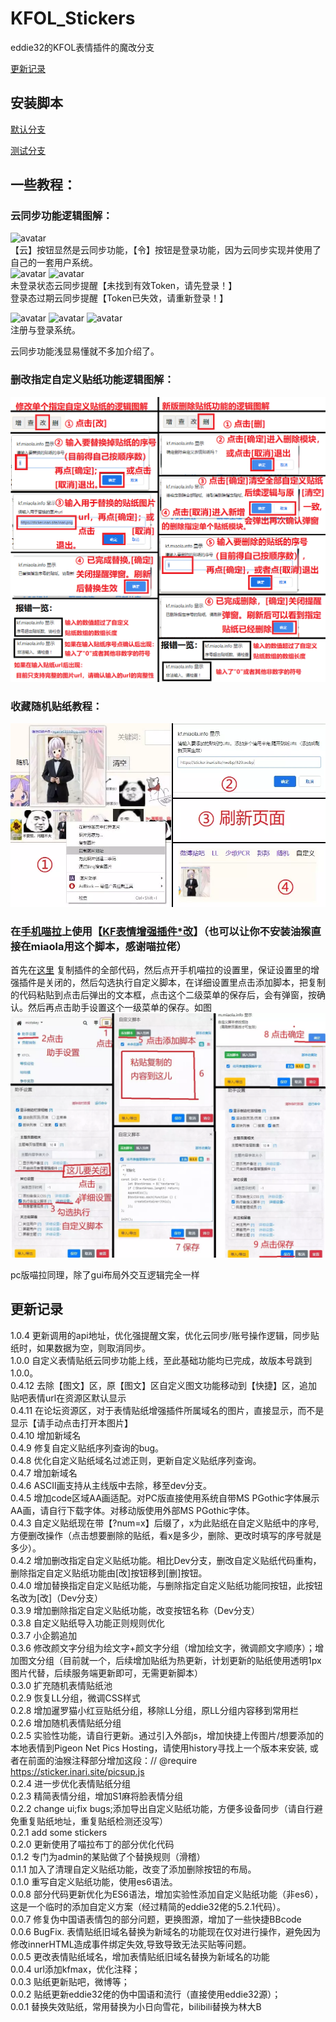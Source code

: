 # KFOL_Stickers

eddie32的KFOL表情插件的魔改分支   

[更新记录](https://github.com/HazukiKaguya/KFOL_Stickers/blob/master/changelog.txt)

## 安装脚本

[默认分支](https://github.com/HazukiKaguya/KFOL_Stickers/raw/master/es6_KfStickers.user.js)

[测试分支](https://github.com/HazukiKaguya/KFOL_Stickers/raw/Dev/es6_KfStickers.user.js)


## 一些教程：

### 云同步功能逻辑图解：
![avatar](https://p.inari.site/guest/22-07/03/62c15908556ee.png)   
【云】按钮显然是云同步功能，【令】按钮是登录功能，因为云同步实现并使用了自己的一套用户系统。  
![avatar](https://p.inari.site/guest/22-07/03/62c15a22a0652.png)
![avatar](https://p.inari.site/guest/22-07/03/62c15cbda81ec.png)   
未登录状态云同步提醒【未找到有效Token，请先登录！】  
登录态过期云同步提醒【Token已失效，请重新登录！】  

![avatar](https://p.inari.site/guest/22-07/03/62c15a573e8f1.png)
![avatar](https://p.inari.site/guest/22-07/03/62c15a950f765.png)
![avatar](https://p.inari.site/guest/22-07/03/62c15b18e982c.png)   
注册与登录系统。   
  
云同步功能浅显易懂就不多加介绍了。  


### 删改指定自定义贴纸功能逻辑图解：
![avatar](/img/update042.png)

### 收藏随机贴纸教程：
![avatar](/img/st026.webp)

### 在[手机喵拉](https://m.miaola.info)上使用【[KF表情增强插件*改](https://github.com/HazukiKaguya/KFOL_Stickers)】（也可以让你不安装油猴直接在miaola用这个脚本，感谢喵拉佬）

首先在[这里](https://github.com/HazukiKaguya/KFOL_Stickers/blob/master/es6_KfStickers.user.js) 复制插件的全部代码，然后点开手机喵拉的设置里，保证设置里的增强插件是关闭的，然后勾选执行自定义脚本，在详细设置里点击添加脚本，把复制的代码粘贴到点击后弹出的文本框，点击这个二级菜单的保存后，会有弹窗，按确认。然后再点击助手设置这个一级菜单的保存。如图
![avatar](/img/mbst.webp)

pc版喵拉同理，除了gui布局外交互逻辑完全一样

## 更新记录
1.0.4   更新调用的api地址，优化强提醒文案，优化云同步/账号操作逻辑，同步贴纸时，如果数据为空，则取消同步。    
1.0.0   自定义表情贴纸云同步功能上线，至此基础功能均已完成，故版本号跳到1.0.0。  
0.4.12  去除【图文】区，原【图文】区自定义图文功能移动到【快捷】区，追加贴吧表情url在资源区默认显示  
0.4.11  在论坛资源区，对于表情贴纸增强插件所属域名的图片，直接显示，而不是显示【请手动点击打开本图片】  
0.4.10  增加新域名  
0.4.9   修复自定义贴纸序列查询的bug。  
0.4.8   优化自定义贴纸域名过滤正则，更新自定义贴纸序列查询。  
0.4.7   增加新域名  
0.4.6   ASCII画支持从主线版中去除，移至dev分支。  
0.4.5   增加code区域AA画适配。对PC版直接使用系统自带MS PGothic字体展示AA画，请自行下载字体。对移动版使用外部MS PGothic字体。  
0.4.3   自定义贴纸现在带【?num=x】后缀了，x为此贴纸在自定义贴纸中的序号,方便删改操作（点击想要删除的贴纸，看x是多少，删除、更改时填写的序号就是多少）。  
0.4.2   增加删改指定自定义贴纸功能。相比Dev分支，删改自定义贴纸代码重构，删除指定自定义贴纸功能由[改]按钮移到[删]按钮。  
0.4.0   增加替换指定自定义贴纸功能，与删除指定自定义贴纸功能同按钮，此按钮名改为[改]（Dev分支）  
0.3.9   增加删除指定自定义贴纸功能，改变按钮名称（Dev分支）  
0.3.8   自定义贴纸导入功能正则规则优化  
0.3.7   小企鹅追加  
0.3.6   修改颜文字分组为绘文字+颜文字分组（增加绘文字，微调颜文字顺序）；增加图文分组（目前就一个，后续增加贴纸为热更新，计划更新的贴纸使用透明1px图片代替，后续服务端更新即可，无需更新脚本）  
0.3.0   扩充随机表情贴纸池  
0.2.9   恢复LL分组，微调CSS样式  
0.2.8   增加暹罗猫小红豆贴纸分组，移除LL分组，原LL分组内容移到常用栏  
0.2.6   增加随机表情贴纸分组  
0.2.5   实验性功能，请自行更新。通过引入外部js，增加快捷上传图片/想要添加的本地表情到Pigeon Net Pics Hosting，请使用history寻找上一个版本来安装, 或者在前面的油猴注释部分增加这段：// @require     https://sticker.inari.site/picsup.js  
0.2.4   进一步优化表情贴纸分组  
0.2.3   精简表情分组，增加S1麻将脸表情分组  
0.2.2   change ui;fix bugs;添加导出自定义贴纸功能，方便多设备同步（请自行避免重复贴纸地址，重复贴纸检测还没写）  
0.2.1   add some stickers  
0.2.0   更新使用了喵拉布丁的部分优化代码  
0.1.2   专门为admin的某贴做了个替换规则（滑稽）  
0.1.1   加入了清理自定义贴纸功能，改变了添加删除按钮的布局。  
0.1.0   重写自定义贴纸功能，使用es6语法。  
0.0.8   部分代码更新优化为ES6语法，增加实验性添加自定义贴纸功能（非es6），这是一个临时的添加自定义方案（经过精简的eddie32佬的5.2.1代码）。  
0.0.7   修复伪中国语表情包的部分问题，更换图源，增加了一些快捷BBcode  
0.0.6   BugFix. 表情贴纸旧域名替换为新域名的功能现在仅对<img>进行操作，避免因为修改innerHTML造成事件绑定失效,导致导致无法买贴等问题。  
0.0.5   更改表情贴纸域名，增加表情贴纸旧域名替换为新域名的功能  
0.0.4   url添加kfmax，优化注释；  
0.0.3   贴纸更新贴吧，微博等；  
0.0.2   贴纸更新eddie32佬的伪中国语和流行（直接使用eddie32源）；  
0.0.1   替换失效贴纸，常用替换为小日向雪花，bilibili替换为林大B
